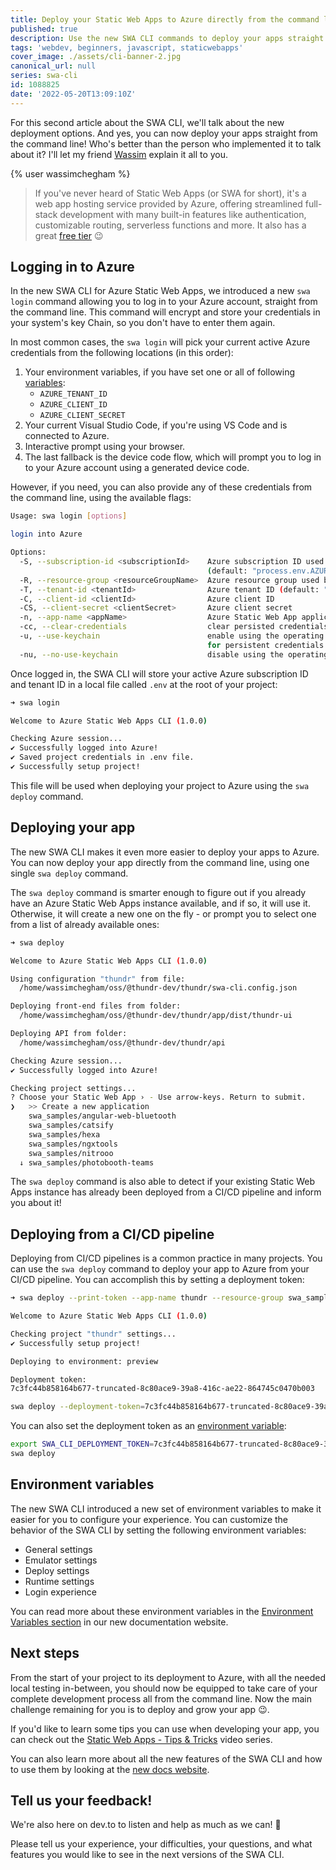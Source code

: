 ```yaml
---
title: Deploy your Static Web Apps to Azure directly from the command line
published: true
description: Use the new SWA CLI commands to deploy your apps straight from the command line. It's never been easier to deploy your apps to Azure!
tags: 'webdev, beginners, javascript, staticwebapps'
cover_image: ./assets/cli-banner-2.jpg
canonical_url: null
series: swa-cli
id: 1088825
date: '2022-05-20T13:09:10Z'
---
```


For this second article about the SWA CLI, we'll talk about the new deployment options. And yes, you can now deploy your apps straight from the command line! Who's better than the person who implemented it to talk about it? I'll let my friend [Wassim](https://twitter.com/manekinekko) explain it all to you.

{% user wassimchegham %}

> If you've never heard of Static Web Apps (or SWA for short), it's a web app hosting service provided by Azure, offering streamlined full-stack development with many built-in features like authentication, customizable routing, serverless functions and more. It also has a great [free tier](https://azure.microsoft.com/free/?WT.mc_id=javascript-0000-yolasors) 😉

## Logging in to Azure

In the new SWA CLI for Azure Static Web Apps, we introduced a new `swa login` command allowing you to log in to your Azure account, straight from the command line. This command will encrypt and store your credentials in your system's key Chain, so you don't have to enter them again.

In most common cases, the `swa login` will pick your current active Azure credentials from the following locations (in this order):

1. Your environment variables, if you have set one or all of following [variables](https://azure.github.io/static-web-apps-cli/docs/cli/env-vars#azure-identity):
    - `AZURE_TENANT_ID`
    - `AZURE_CLIENT_ID`
    - `AZURE_CLIENT_SECRET`
2. Your current Visual Studio Code, if you're using VS Code and is connected to Azure.
3. Interactive prompt using your browser.
4. The last fallback is the device code flow, which will prompt you to log in to your Azure account using a generated device code.

However, if you need, you can also provide any of these credentials from the command line, using the available flags:

```bash
Usage: swa login [options]

login into Azure

Options:
  -S, --subscription-id <subscriptionId>    Azure subscription ID used by this project
                                            (default: "process.env.AZURE_SUBSCRIPTION_ID")
  -R, --resource-group <resourceGroupName>  Azure resource group used by this project
  -T, --tenant-id <tenantId>                Azure tenant ID (default: "process.env.AZURE_TENANT_ID")
  -C, --client-id <clientId>                Azure client ID
  -CS, --client-secret <clientSecret>       Azure client secret
  -n, --app-name <appName>                  Azure Static Web App application name
  -cc, --clear-credentials                  clear persisted credentials before login (default: false)
  -u, --use-keychain                        enable using the operating system native keychain
                                            for persistent credentials (default: true)
  -nu, --no-use-keychain                    disable using the operating system native keychain
```

Once logged in, the SWA CLI will store your active Azure subscription ID and tenant ID in a local file called `.env` at the root of your project:

```bash
➜ swa login

Welcome to Azure Static Web Apps CLI (1.0.0)

Checking Azure session...
✔ Successfully logged into Azure!
✔ Saved project credentials in .env file.
✔ Successfully setup project!
```

This file will be used when deploying your project to Azure using the `swa deploy` command.

## Deploying your app

The new SWA CLI makes it even more easier to deploy your apps to Azure. You can now deploy your app directly from the command line, using one single `swa deploy` command.

The `swa deploy` command is smarter enough to figure out if you already have an Azure Static Web Apps instance available, and if so, it will use it. Otherwise, it will create a new one on the fly - or prompt you to select one from a list of already available ones:

```bash
➜ swa deploy

Welcome to Azure Static Web Apps CLI (1.0.0)

Using configuration "thundr" from file:
  /home/wassimchegham/oss/@thundr-dev/thundr/swa-cli.config.json

Deploying front-end files from folder:
  /home/wassimchegham/oss/@thundr-dev/thundr/app/dist/thundr-ui

Deploying API from folder:
  /home/wassimchegham/oss/@thundr-dev/thundr/api

Checking Azure session...
✔ Successfully logged into Azure!

Checking project settings...
? Choose your Static Web App › - Use arrow-keys. Return to submit.
❯   >> Create a new application
    swa_samples/angular-web-bluetooth
    swa_samples/catsify
    swa_samples/hexa
    swa_samples/ngxtools
    swa_samples/nitrooo
  ↓ swa_samples/photobooth-teams

```

The `swa deploy` command is also able to detect if your existing Static Web Apps instance has already been deployed from a CI/CD pipeline and inform you about it!

## Deploying from a CI/CD pipeline

Deploying from CI/CD pipelines is a common practice in many projects. You can use the `swa deploy` command to deploy your app to Azure from your CI/CD pipeline. You can accomplish this by setting a deployment token:

```bash
➜ swa deploy --print-token --app-name thundr --resource-group swa_samples

Welcome to Azure Static Web Apps CLI (1.0.0)

Checking project "thundr" settings...
✔ Successfully setup project!

Deploying to environment: preview

Deployment token:
7c3fc44b858164b677-truncated-8c80ace9-39a8-416c-ae22-864745c0470b003
```

```bash
swa deploy --deployment-token=7c3fc44b858164b677-truncated-8c80ace9-39a8-416c-ae22-864745c0470b003b003
```

You can also set the deployment token as an [environment variable](https://azure.github.io/static-web-apps-cli/docs/cli/env-vars#deploy-settings):

```bash
export SWA_CLI_DEPLOYMENT_TOKEN=7c3fc44b858164b677-truncated-8c80ace9-39a8-416c-ae22-864745c0470b003b003
swa deploy
```

## Environment variables

The new SWA CLI introduced a new set of environment variables to make it easier for you to configure your experience. You can customize the behavior of the SWA CLI by setting the following environment variables:
- General settings
- Emulator settings
- Deploy settings
- Runtime settings
- Login experience

You can read more about these environment variables in the [Environment Variables section](https://azure.github.io/static-web-apps-cli/docs/cli/env-vars) in our new documentation website.

## Next steps

From the start of your project to its deployment to Azure, with all the needed local testing in-between, you should now be equipped to take care of your complete development process all from the command line. Now the main challenge remaining for you is to deploy and grow your app 😉.

If you'd like to learn some tips you can use when developing your app, you can check out the [Static Web Apps - Tips & Tricks](https://aka.ms/StaticWebAppsTips) video series.

You can also learn more about all the new features of the SWA CLI and how to use them by looking at the [new docs website](https://azure.github.io/static-web-apps-cli/).

## Tell us your feedback!

We're also here on dev.to to listen and help as much as we can! 🙂

Please tell us your experience, your difficulties, your questions, and what features you would like to see in the next versions of the SWA CLI.
